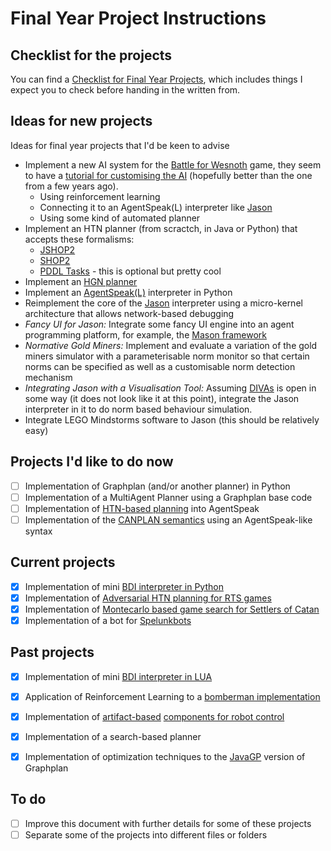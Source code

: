 # Final Year Project Instructions

## Checklist for the projects

You can find a [Checklist for Final Year Projects](TC-checklist.md), which includes things I expect you to check before handing in the written from.

## Ideas for new projects
Ideas for final year projects that I'd be keen to advise

- Implement a new AI system for the [Battle for Wesnoth](http://www.wesnoth.org) game, they seem to have a [tutorial for customising the AI](http://wiki.wesnoth.org/Customizing_AI_in_Wesnoth_1.8) (hopefully better than the one from a few years ago).
   * Using reinforcement learning
   * Connecting it to an AgentSpeak(L) interpreter like [Jason](http://jason.sf.net)
   * Using some kind of automated planner
- Implement an HTN planner (from scractch, in Java or Python) that accepts these formalisms:
   * [JSHOP2](https://sourceforge.net/projects/shop/files/JSHOP2/)
   * [SHOP2](https://www.cs.umd.edu/projects/shop/)
   * [PDDL Tasks](http://ipc.informatik.uni-freiburg.de/PddlExtension) - this is optional but pretty cool
- Implement an [HGN planner](http://www.aaai.org/ocs/index.php/IJCAI/IJCAI13/paper/view/6839)
- Implement an [AgentSpeak(L)](http://www.upv.es/sma/teoria/teoria_ag/agentspeakl/agentspeakl-rao.pdf) interpreter in Python
- Reimplement the core of the [Jason](http://jason.sf.net) interpreter using a micro-kernel architecture that allows network-based debugging
- *Fancy UI for Jason:* Integrate some fancy UI engine into an agent programming platform, for example, the [Mason framework](http://www.cs.gmu.edu/~eclab/projects/mason/)
- *Normative Gold Miners:* Implement and evaluate a variation of the gold miners simulator with a parameterisable norm monitor so that certain norms can be specified as well as a customisable norm detection mechanism
- *Integrating Jason with a Visualisation Tool:* Assuming [DIVAs](http://mavs.utdallas.edu/projects/divas) is open in some way (it does not look like it at this point), integrate the Jason interpreter in it to do norm based behaviour simulation.
- Integrate LEGO Mindstorms software to Jason (this should be relatively easy)

## Projects I'd like to do now

- [ ] Implementation of Graphplan (and/or another planner) in Python
- [ ] Implementation of a MultiAgent Planner using a Graphplan base code
- [ ] Implementation of [HTN-based planning](http://dl.acm.org/citation.cfm?doid=1558109.1558167) into AgentSpeak
- [ ] Implementation of the [CANPLAN semantics](http://dx.doi.org/10.1007/s10458-010-9130-9) using an AgentSpeak-like syntax

## Current projects

- [x] Implementation of mini [BDI interpreter in Python](https://github.com/lsa-pucrs/AgentSpeakPy)
- [x] Implementation of [Adversarial HTN planning for RTS games](http://ijcai.org/Proceedings/15/Papers/236.pdf)
- [x] Implementation of [Montecarlo based game search for Settlers of Catan](http://ticc.uvt.nl/icga/acg12/proceedings/Contribution100.pdf)
- [x] Implementation of a bot for [Spelunkbots](http://spelunkbots.com)

## Past projects


- [x] Implementation of mini [BDI interpreter in LUA](https://github.com/elite5472/turtleai)
- [x] Application of Reinforcement Learning to a [bomberman implementation](http://bombermaaan.sourceforge.net)
- [x] Implementation of [artifact-based](http://jacamo.sourceforge.net) [components for robot control](https://github.com/lsa-pucrs/jason-ros)
- [x] Implementation of a search-based planner
- [x] Implementation of optimization techniques to the [JavaGP](http://emplan.sf.net) version of Graphplan 


## To do
- [ ] Improve this document with further details for some of these projects
- [ ] Separate some of the projects into different files or folders
